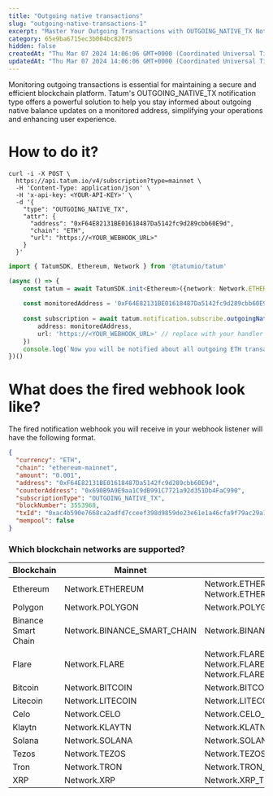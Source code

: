 ```yaml
---
title: "Outgoing native transactions"
slug: "outgoing-native-transactions-1"
excerpt: "Master Your Outgoing Transactions with OUTGOING_NATIVE_TX Notifications"
category: 65e9ba6715ec3b004bc82075
hidden: false
createdAt: "Thu Mar 07 2024 14:06:06 GMT+0000 (Coordinated Universal Time)"
updatedAt: "Thu Mar 07 2024 14:06:06 GMT+0000 (Coordinated Universal Time)"
---
```

Monitoring outgoing transactions is essential for maintaining a secure and efficient blockchain platform. Tatum's OUTGOING_NATIVE_TX notification type offers a powerful solution to help you stay informed about outgoing native balance updates on a monitored address, simplifying your operations and enhancing user experience.

# How to do it?

```curl
curl -i -X POST \
  https://api.tatum.io/v4/subscription?type=mainnet \
  -H 'Content-Type: application/json' \
  -H 'x-api-key: <YOUR-API-KEY>' \
  -d '{
    "type": "OUTGOING_NATIVE_TX",
    "attr": {
      "address": "0xF64E82131BE01618487Da5142fc9d289cbb60E9d",
      "chain": "ETH",
      "url": "https://<YOUR_WEBHOOK_URL>"
    }
  }'
```
```typescript
import { TatumSDK, Ethereum, Network } from '@tatumio/tatum'

(async () => {
    const tatum = await TatumSDK.init<Ethereum>({network: Network.ETHEREUM})
    
    const monitoredAddress = '0xF64E82131BE01618487Da5142fc9d289cbb60E9d'
    
    const subscription = await tatum.notification.subscribe.outgoingNativeTx({
        address: monitoredAddress,
        url: 'https://<YOUR_WEBHOOK_URL>' // replace with your handler URL
    })
    console.log(`Now you will be notified about all outgoing ETH transactions on ${monitoredAddress}`)
})()
```

# What does the fired webhook look like?

The fired notification webhook you will receive in your webhook listener will have the following format.

```json
{
  "currency": "ETH",
  "chain": "ethereum-mainnet",
  "amount": "0.001",
  "address": "0xF64E82131BE01618487Da5142fc9d289cbb60E9d",
  "counterAddress": "0x690B9A9E9aa1C9dB991C7721a92d351Db4FaC990",
  "subscriptionType": "OUTGOING_NATIVE_TX",
  "blockNumber": 3553968,
  "txId": "0xac4b590e7668ca2adfd7cceef398d9859de23e61e1a46cfa9f79ac29a1ddc541",
  "mempool": false
}
```

### Which blockchain networks are supported?

| Blockchain          | Mainnet                     | Testnet                                                              |
| ------------------- | --------------------------- | -------------------------------------------------------------------- |
| Ethereum            | Network.ETHEREUM            | Network.ETHEREUM_SEPOLIA, Network.ETHEREUM_HOLESKY                   |
| Polygon             | Network.POLYGON             | Network.POLYGON_MUMBAI                                               |
| Binance Smart Chain | Network.BINANCE_SMART_CHAIN | Network.BINANCE_SMART_CHAIN_TESTNET                                  |
| Flare               | Network.FLARE               | Network.FLARE_COSTON, Network.FLARE_COSTON_2, Network.FLARE_SONGBIRD |
| Bitcoin             | Network.BITCOIN             | Network.BITCOIN_TESTNET                                              |
| Litecoin            | Network.LITECOIN            | Network.LITECOIN_TESTNET                                             |
| Celo                | Network.CELO                | Network.CELO_ALFAJORES                                               |
| Klaytn              | Network.KLAYTN              | Network.KLATN_BAOBAB                                                 |
| Solana              | Network.SOLANA              | Network.SOLANA_DEVNET                                                |
| Tezos               | Network.TEZOS               | Network.TEZOS_TESTNET                                                |
| Tron                | Network.TRON                | Network.TRON_SHASTA                                                  |
| XRP                 | Network.XRP                 | Network.XRP_TESTNET                                                  |
